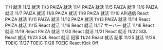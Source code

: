11/1
就活
11/2
就活
11/3
PAIZA
就活
11/4
PAIZA
就活
11/5
PAIZA
就活
11/6
PAIZA
就活
11/7
PAIZA
就活
11/8
PAIZA
就活
11/9
PAIZA
就活
11/10
API通信
React
PAIZA
就活
11/11
PAIZA
就活
11/12
PAIZA
就活
11/13
PAIZA
就活
11/14
React
PAIZA
就活
11/15
React
就活
11/16
React
就活
11/17
サーバー
就活
11/18
React
就活
11/19
React
PAIZA
就活
11/20
React
就活
11/21
React
就活
11/22
SQL
React
就活
11/23
SQL
React
就活
記事
11/24
React
就活
記事
11/25
就活
11/26
TOEIC
11/27
TOEIC
11/28
TOEIC
React
Kick Off

